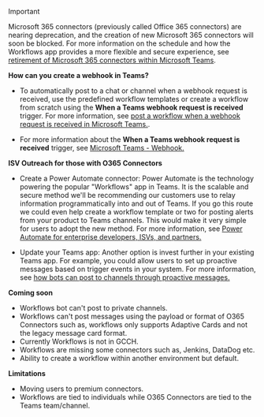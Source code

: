 > [!IMPORTANT]
>
> Microsoft 365 connectors (previously called Office 365 connectors) are nearing deprecation, and the creation of new Microsoft 365 connectors will soon be blocked. For more information on the schedule and how the Workflows app provides a more flexible and secure experience, see [retirement of Microsoft 365 connectors within Microsoft Teams](https://devblogs.microsoft.com/microsoft365dev/retirement-of-office-365-connectors-within-microsoft-teams/).
>
> **How can you create a webhook in Teams?**
>
> * To automatically post to a chat or channel when a webhook request is received, use the predefined workflow templates or create a workflow from scratch using the **When a Teams webhook request is received** trigger. For more information, see [post a workflow when a webhook request is received in Microsoft Teams.](https://prod.support.services.microsoft.com/en-us/office/post-a-workflow-when-a-webhook-request-is-received-in-microsoft-teams-8ae491c7-0394-4861-ba59-055e33f75498).
>
> * For more information about the **When a Teams webhook request is received** trigger, see [Microsoft Teams - Webhook.](/connectors/teams#microsoft-teams-webhook)
>
> **ISV Outreach for those with O365 Connectors**
>
> * Create a Power Automate connector: Power Automate is the technology powering the popular "Workflows" app in Teams. It is the scalable and secure method we'll be recommending our customers use to relay information programmatically into and out of Teams. If you go this route we could even help create a workflow template or two for posting alerts from your product to Teams channels. This would make it very simple for users to adopt the new method. For more information, see [Power Automate for enterprise developers, ISVs, and partners.](/power-automate/developer/dev-enterprise-intro)
>
> * Update your Teams app: Another option is invest further in your existing Teams app. For example, you could allow users to set up proactive messages based on trigger events in your system. For more information, see [how bots can post to channels through proactive messages.](../resources/bot-v3/bot-conversations/bots-conversations.md#proactive-messages)
>
> **Coming soon**
>
> * Workflows bot can't post to private channels.
> * Workflows can't post messages using the payload or format of O365 Connectors such as, workflows only supports Adaptive Cards and not the legacy message card format.
> * Currently Workflows is not in GCCH.
> * Workflows are missing some connectors such as, Jenkins, DataDog etc.
> * Ability to create a workflow within another environment but default.
>
> **Limitations**
>
> * Moving users to premium connectors.
> * Workflows are tied to individuals while O365 Connectors are tied to the Teams team/channel.
